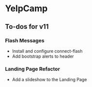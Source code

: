 # YelpCamp

## To-dos for v11

### Flash Messages
* Install and configure connect-flash
* Add bootstrap alerts to header

### Landing Page Refactor
* Add a slideshow to the Landing Page